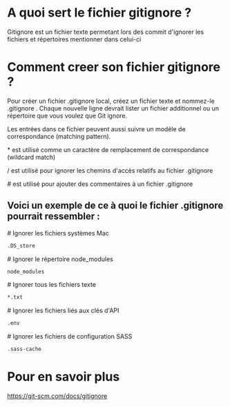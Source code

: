 # A quoi sert le fichier gitignore ?
Gitignore est un fichier texte permetant lors des commit d'ignorer les fichiers et répertoires mentionner dans celui-ci

# Comment creer son fichier gitignore ?
Pour créer un fichier .gitignore local, créez un fichier texte et nommez-le .gitignore . Chaque nouvelle ligne devrait lister un fichier additionnel ou un répertoire que vous voulez que Git ignore.

Les entrées dans ce fichier peuvent aussi suivre un modèle de correspondance (matching pattern).

\* est utilisé comme un caractère de remplacement de correspondance (wildcard match)

/ est utilisé pour ignorer les chemins d'accès relatifs au fichier .gitignore

\# est utilisé pour ajouter des commentaires à un fichier .gitignore

## Voici un exemple de ce à quoi le fichier .gitignore pourrait ressembler :

\# Ignorer les fichiers systèmes Mac

```txt
.DS_store
```

\# Ignorer le répertoire node_modules

```txt
node_modules
```

\# Ignorer tous les fichiers texte

```txt
*.txt
```

\# Ignorer les fichiers liés aux clés d'API

```txt
.env
```

\# Ignorer les fichiers de configuration SASS

```txt
.sass-cache
```

# Pour en savoir plus 
https://git-scm.com/docs/gitignore